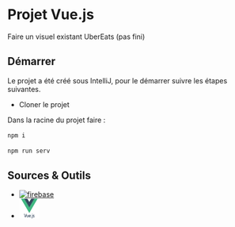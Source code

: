 # Projet Vue.js

Faire un visuel existant UberEats (pas fini)

## Démarrer

Le projet a été créé sous IntelliJ, pour le démarrer suivre les étapes suivantes.

- Cloner le projet

Dans la racine du projet faire :
```bash
npm i
```

```bash
npm run serv
```

## Sources & Outils

- <a href="https://firebase.google.com/" target="_blank" rel="noreferrer"> <img src="https://www.vectorlogo.zone/logos/firebase/firebase-icon.svg" alt="firebase" width="40" height="40"/> </a>
- <a href="https://vuejs.org/" target="_blank" rel="noreferrer"> <img src="https://raw.githubusercontent.com/devicons/devicon/master/icons/vuejs/vuejs-original-wordmark.svg" alt="vuejs" width="40" height="40"/> </a>
